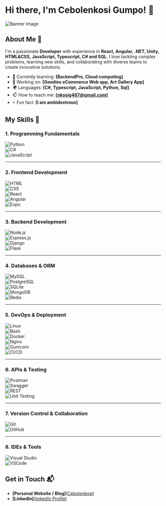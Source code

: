 # Hi there, I'm Cebolenkosi Gumpo! 👋

![Banner Image](your_banner_image_url_here)

## About Me 🚀

I'm a passionate **Developer** with experience in **React, Angular, .NET, Unity, HTML&CSS, JavaScript, Typescript, C# and SQL**. I love tackling complex problems, learning new skills, and collaborating with diverse teams to create innovative solutions.

- 🌱 Currently learning: **[BackendPro, Cloud computing]**
- 🔭 Working on: **[Goodies eCommerce Web app, Art Gallery App]**
- 🌍 Languages: **[C#, Typescript, JavaScript, Python, Sql]**
- 📫 How to reach me: **[nkosig467@gmail.com]**
- ⚡ Fun fact: **[I am ambidextrous]**

## My Skills 🧠  

### **1. Programming Fundamentals**  
![Python](https://img.shields.io/badge/Python-FFD43B?style=for-the-badge&logo=python&logoColor=blue)  
![C#](https://img.shields.io/badge/C%23-239120?style=for-the-badge&logo=csharp&logoColor=white)  
![JavaScript](https://img.shields.io/badge/-JavaScript-F7DF1E?style=flat-square&logo=javascript&logoColor=black)  

---

### **2. Frontend Development**  
![HTML](https://img.shields.io/badge/-HTML-E34F26?style=flat-square&logo=html5&logoColor=white)  
![CSS](https://img.shields.io/badge/-CSS-1572B6?style=flat-square&logo=css3&logoColor=white)  
![React](https://img.shields.io/badge/-React-61DAFB?style=flat-square&logo=react&logoColor=black)  
![Angular](https://img.shields.io/badge/Angular-DD0031?style=for-the-badge&logo=angular&logoColor=white)  
![Expo](https://img.shields.io/badge/Expo-1B1F23?style=for-the-badge&logo=expo&logoColor=white)  

---

### **3. Backend Development**  
![Node.js](https://img.shields.io/badge/-Node.js-339933?style=flat-square&logo=node.js&logoColor=white)  
![Express.js](https://img.shields.io/badge/Express.js-404D59?style=for-the-badge)  
![Django](https://img.shields.io/badge/Django-092E20?style=for-the-badge&logo=django&logoColor=white)  
![Flask](https://img.shields.io/badge/Flask-000000?style=for-the-badge&logo=flask&logoColor=white)  

---

### **4. Databases & ORM**  
![MySQL](https://img.shields.io/badge/MySQL-005C84?style=for-the-badge&logo=mysql&logoColor=white)  
![PostgreSQL](https://img.shields.io/badge/PostgreSQL-316192?style=for-the-badge&logo=postgresql&logoColor=white)  
![SQLite](https://img.shields.io/badge/SQLite-07405E?style=for-the-badge&logo=sqlite&logoColor=white)  
![MongoDB](https://img.shields.io/badge/MongoDB-4EA94B?style=for-the-badge&logo=mongodb&logoColor=white)  
![Redis](https://img.shields.io/badge/Redis-DC382D?style=for-the-badge&logo=redis&logoColor=white)  

---

### **5. DevOps & Deployment**  
![Linux](https://img.shields.io/badge/Linux-FCC624?style=for-the-badge&logo=linux&logoColor=black)  
![Bash](https://img.shields.io/badge/Bash-4EAA25?style=for-the-badge&logo=gnu-bash&logoColor=white)  
![Docker](https://img.shields.io/badge/Docker-2496ED?style=for-the-badge&logo=docker&logoColor=white)  
![Nginx](https://img.shields.io/badge/Nginx-009639?style=for-the-badge&logo=nginx&logoColor=white)  
![Gunicorn](https://img.shields.io/badge/Gunicorn-499848?style=for-the-badge&logo=gunicorn&logoColor=white)  
![CI/CD](https://img.shields.io/badge/CI/CD-2088FF?style=for-the-badge&logo=githubactions&logoColor=white)  

---

### **6. APIs & Testing**  
![Postman](https://img.shields.io/badge/Postman-FF6C37?style=for-the-badge&logo=postman&logoColor=white)  
![Swagger](https://img.shields.io/badge/Swagger-85EA2D?style=for-the-badge&logo=swagger&logoColor=black)  
![REST](https://img.shields.io/badge/REST-02569B?style=for-the-badge&logo=rest&logoColor=white)  
![Unit Testing](https://img.shields.io/badge/Unit_Testing-6DB33F?style=for-the-badge&logo=pytest&logoColor=white)  

---

### **7. Version Control & Collaboration**  
![Git](https://img.shields.io/badge/GIT-E44C30?style=for-the-badge&logo=git&logoColor=white)  
![GitHub](https://img.shields.io/badge/GitHub-181717?style=for-the-badge&logo=github&logoColor=white)  

---

### **8. IDEs & Tools**  
![Visual Studio](https://img.shields.io/badge/Visual_Studio-5C2D91?style=for-the-badge&logo=visual%20studio&logoColor=white)  
![VSCode](https://img.shields.io/badge/VSCode-0078D4?style=for-the-badge&logo=visual%20studio%20code&logoColor=white)  

## Get in Touch 📬

- **[Personal Website / Blog]**([Cebolenkosi](https://cebolenkosi3dportfolio.netlify.app/))
- **[LinkedIn]**([linkedIn Profile](https://www.linkedin.com/in/cebolenkosi-gumpo-41b14523b/))


